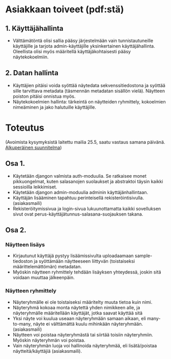 # Asiakkaan toiveet (pdf:stä) #
## 1. Käyttäjähallinta ##
  * Välttämätöntä olisi sallia pääsy järjestelmään vain tunnistautuneille käyttäjille ja tarjota admin-käyttäjille yksinkertainen käyttäjähallinta. Oleellista olisi myös määritellä käyttäjäkohtaisesti pääsy näytekokoelmiin.
## 2. Datan hallinta ##
  * Käyttäjien pitäisi voida syöttää näytedata sekvenssitiedostona ja syöttää sille tarvittava metadata (täsmennän metadatan sisällön vielä). Näytteen poiston pitäisi onnistua myös.
  * Näytekokoelmien hallinta: tärkeintä on näytteiden ryhmittely, kokoelmien nimeäminen ja jako halutuille käyttäjille.
# Toteutus #
(Avoimista kysymyksistä laitettu mailia 25.5, saatu vastaus samana päivänä. [Alkuperäinen suunnitelma](http://code.google.com/p/geovision/source/detail?r=66aaf12f6006e26fd053a36dc428254e6d7f6ae4&repo=wiki))
## Osa 1. ##
  * Käytetään djangon valmista auth-moduulia. Se ratkaisee monet pikkuongelmat, kuten salasanojen suolaukset ja abstraktoi täysin kaikki sessioilla leikkimiset.
  * Käytetään djangon admin-moduulia adminin käyttäjänhallintaan.
  * Käyttäjän lisääminen tapahtuu perinteisellä rekisteröintisivulla. (asiakasmaili)
  * Rekisteröitymissivua ja login-sivua lukuunottamatta kaikki sovelluksen sivut ovat perus-käyttäjätunnus-salasana-suojauksen takana.
## Osa 2. ##
### Näytteen lisäys ###
  * Kirjautunut käyttäjä pystyy lisäämissivulta uploadaamaan sample-tiedoston ja syöttämään näytteeseen liittyvän (toistaiseksi määrittelemättömän) metadatan.
  * Myöskin näytteen ryhmittely tehdään lisäyksen yhteydessä, joskin sitä voidaan muuttaa jälkeenpäin.
### Näytteen ryhmittely ###
  * Näyteryhmälle ei ole toistaiseksi määritelty muuta tietoa kuin nimi.
  * Näyteryhmä kokoaa monta näytettä yhden nimikkeen alle, ja näyteryhmälle määritellään käyttäjät, jotka saavat käyttää sitä
  * Yksi näyte voi kuulua useaan näyteryhmään samaan aikaan, eli many-to-many, näyte ei välttämättä kuulu mihinkään näyteryhmään. (asiakasmaili)
  * Näytteen voi poistaa näyteryhmästä tai siirtää toisiin näyteryhmiin. Myöskin näyteryhmän voi poistaa.
  * Vain näyteryhmän luoja voi hallinoida näyteryhmää, eli lisätä/poistaa näytteitä/käyttäjiä (asiakasmaili).